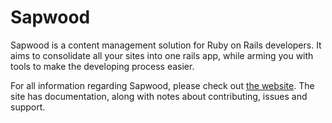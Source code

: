 Sapwood
==========

Sapwood is a content management solution for Ruby on Rails developers. It aims
to consolidate all your sites into one rails app, while arming you with tools
to make the developing process easier.

For all information regarding Sapwood, please check out [the
website](http://about.sapwood.org). The site has documentation, along with
notes about contributing, issues and support.
